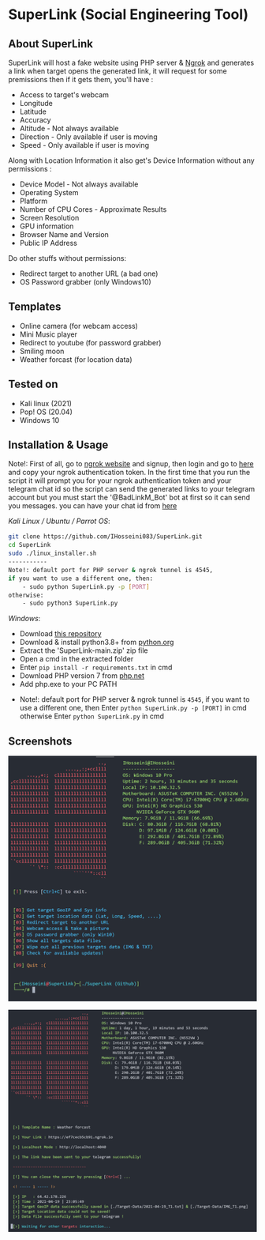 # SuperLink (Social Engineering Tool)

## About SuperLink

SuperLink will host a fake website using PHP server & [Ngrok](https://ngrok.com)
and generates a link when target opens the generated link, it will
request for some premissions then if it gets them, you'll have :

- Access to target's webcam
- Longitude
- Latitude
- Accuracy
- Altitude - Not always available
- Direction - Only available if user is moving
- Speed - Only available if user is moving

Along with Location Information it also get's Device Information without any permissions :

- Device Model - Not always available
- Operating System
- Platform
- Number of CPU Cores - Approximate Results
- Screen Resolution
- GPU information
- Browser Name and Version
- Public IP Address

Do other stuffs without permissions:

- Redirect target to another URL (a bad one)
- OS Password grabber (only Windows10)

## Templates

- Online camera (for webcam access)
- Mini Music player
- Redirect to youtube (for password grabber)
- Smiling moon
- Weather forcast (for location data)

## Tested on

- Kali linux (2021)
- Pop! OS (20.04)
- Windows 10

## Installation & Usage

Note!: First of all, go to [ngrok website](https://ngrok.com) and signup,
then login and go to [here](https://dashboard.ngrok.com/get-started/your-authtoken)
and copy your ngrok authentication token.
In the first time that you run the script it will prompt you
for your ngrok authentication token and your telegram chat id so
the script can send the generated links to your telegram account
but you must start the '@BadLinkM_Bot' bot at first so it can
send you messages.
you can have your chat id from [here](https://t.me/userinfobot)

*_Kali Linux / Ubuntu / Parrot OS_*:

```bash
git clone https://github.com/IHosseini083/SuperLink.git
cd SuperLink
sudo ./linux_installer.sh
-----------
Note!: default port for PHP server & ngrok tunnel is 4545, 
if you want to use a different one, then:
    - sudo python SuperLink.py -p [PORT]
otherwise:
    - sudo python3 SuperLink.py
```

*_Windows_*:

* Download [this repository](https://github.com/IHosseini083/SuperLink/archive/refs/heads/main.zip)
* Download & install python3.8+ from [python.org](https://www.python.org/)
* Extract the 'SuperLink-main.zip' zip file
* Open a cmd in the extracted folder
* Enter `pip install -r requirements.txt` in cmd
* Download PHP version 7 from [php.net](https://windows.php.net/download#php-7.4)
* Add php.exe to your PC PATH
- Note!: default port for PHP server & ngrok tunnel is `4545`, 
if you want to use a different one, then
Enter `python SuperLink.py -p [PORT]` in cmd
otherwise
Enter `python SuperLink.py` in cmd
## Screenshots

![SuperLink_V1.0](https://github.com/IHosseini083/SuperLink/blob/main/ss/ss1.png "SuperLink version 1.1")

![SuperLink_V1.0](https://github.com/IHosseini083/SuperLink/blob/main/ss/ss2.png "SuperLink version 1.1")

